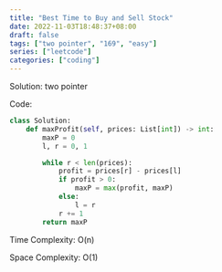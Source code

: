```yaml
---
title: "Best Time to Buy and Sell Stock"
date: 2022-11-03T18:48:37+08:00
draft: false
tags: ["two pointer", "169", "easy"]
series: ["leetcode"]
categories: ["coding"]
---
```


Solution: two pointer

Code:
```python
class Solution:
    def maxProfit(self, prices: List[int]) -> int:
        maxP = 0
        l, r = 0, 1

        while r < len(prices):   
            profit = prices[r] - prices[l]
            if profit > 0:
                maxP = max(profit, maxP)
            else:
                l = r
            r += 1
        return maxP
```

Time Complexity: O(n)

Space Complexity: O(1)